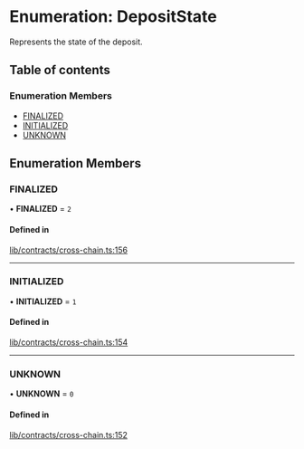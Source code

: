 # Enumeration: DepositState

Represents the state of the deposit.

## Table of contents

### Enumeration Members

- [FINALIZED](DepositState.md#finalized)
- [INITIALIZED](DepositState.md#initialized)
- [UNKNOWN](DepositState.md#unknown)

## Enumeration Members

### FINALIZED

• **FINALIZED** = ``2``

#### Defined in

[lib/contracts/cross-chain.ts:156](https://github.com/threshold-network/tbtc-v2/blob/main/typescript/src/lib/contracts/cross-chain.ts#L156)

___

### INITIALIZED

• **INITIALIZED** = ``1``

#### Defined in

[lib/contracts/cross-chain.ts:154](https://github.com/threshold-network/tbtc-v2/blob/main/typescript/src/lib/contracts/cross-chain.ts#L154)

___

### UNKNOWN

• **UNKNOWN** = ``0``

#### Defined in

[lib/contracts/cross-chain.ts:152](https://github.com/threshold-network/tbtc-v2/blob/main/typescript/src/lib/contracts/cross-chain.ts#L152)
